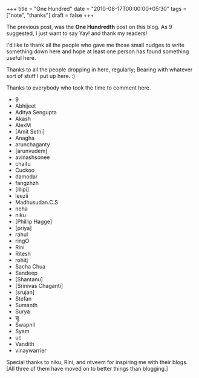 +++
title = "One Hundred"
date = "2010-08-17T00:00:00+05:30"
tags = ["note", "thanks"]
draft = false
+++

The previous post, was the **One Hundredth** post on this blog. As 9
suggested, I just want to say Yay! and thank my readers!

I'd like to thank all the people who gave me those small nudges to
write something down here and hope at least one person has found
something useful here.

Thanks to all the people dropping in here, regularly; Bearing with
whatever sort of stuff I put up here. :)

Thanks to everybody who took the time to comment here.

-   9
-   Abhijeet
-   Aditya Sengupta
-   Akash
-   AlexM
-   [Amit Sethi]
-   Anagha
-   arunchaganty
-   [arunvudem]
-   avinashsonee
-   chaitu
-   Cuckoo
-   damodar
-   fangzhzh
-   [Illipi]
-   leezii
-   Madhusudan.C.S
-   neha
-   niku
-   [Phillip Hagge]
-   [priya]
-   rahul
-   ringO
-   Rini
-   Ritesh
-   rohitj
-   Sacha Chua
-   Sandeep
-   [Shantanu]
-   [Srinivas Chaganti]
-   [srujan]
-   Stefan
-   Sumanth
-   Surya
-   सु
-   Swapnil
-   Syam
-   uc
-   Vandith
-   vinaywarrier

Special thanks to niku, Rini, and ntveem for inspiring me with their
blogs. [All three of them have moved on to better things than
blogging.]
